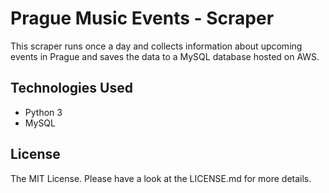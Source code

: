 # Prague Music Events - Scraper

This scraper runs once a day and collects information about upcoming events in Prague and saves the data to a MySQL database hosted on AWS.

## Technologies Used

- Python 3
- MySQL

## License

The MIT License. Please have a look at the LICENSE.md for more details.

